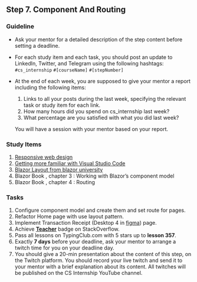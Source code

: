 ## Step 7. Component And Routing 

### Guideline

- Ask your mentor for a detailed description of the step content before setting a deadline.

- For each study item and each task, you should post an update to LinkedIn, Twitter, and Telegram using the following hashtags:
  `#cs_internship`
  `#[courseName]`
  `#[stepNumber]`

- At the end of each week, you are supposed to give your mentor a report including the following items:

  1. Links to all your posts during the last week, specifying the relevant task or study item for each link.
  2. How many hours did you spend on cs_internship last week?
  3. What percentage are you satisfied with what you did last week?

  You will have a session with your mentor based on your report.

### Study Items <!-- omit in toc -->

1. [Responsive web design](https://www.youtube.com/watch?v=zF6VSky4SIc)
2. [Getting more familiar with Visual Studio Code](https://code.visualstudio.com/docs/introvideos/basics)
3. [Blazor Layout from blazor university](https://blazor-university.com/layouts/)
4. Blazor Book , chapter 3 : Working with Blazor’s component model
5. Blazor Book , chapter 4 : Routing

### Tasks <!-- omit in toc -->

1. Configure component model and create them and set route for pages.
2. Refactor Home page with use layout pattern.
3. Implement Transaction Receipt (Desktop 4 in [figma](https://www.figma.com/file/qOOsgKH45ixM9RFKhKcEXZ/Pizza?node-id=0%3A1&t=kF5UFJvgzQO8JAWA-0)) page.
4. Achieve [**Teacher**](https://stackoverflow.com/help/badges/1/teacher) badge on StackOverflow.
5. Pass all lessons on TypingClub.com with 5 stars up to **lesson 357**.
6. Exactly **7 days** before your deadline, ask your mentor to arrange a twitch time for you on your deadline day.
7. You should give a 20-min presentation about the content of this step, on the Twitch platform. You should record your live twitch and send it to your mentor with a brief explanation about its content. All twitches will be published on the CS Internship YouTube channel.

